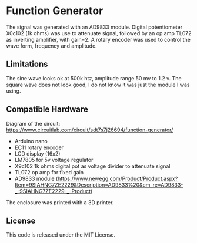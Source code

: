 # Function Generator
The signal was generated with an AD9833 module. Digital potentiometer X0c102 (1k ohms) was use to attenuate signal, followed by an op amp TL072 as inverting amplifier, with gain=2. 
A rotary encoder was used to control the wave form, frequency and amplitude.

## Limitations
The sine wave looks ok at 500k htz, amplitude range 50 mv to 1.2 v. The square wave does not look good, I do not know it was just the module I was using. 

## Compatible Hardware
Diagram of the circuit:
https://www.circuitlab.com/circuit/sdt7s7j26694/function-generator/

* Arduino nano
* EC11 rotary encoder
* LCD display (16x2)
* LM7805 for 5v voltage regulator 
* X9c102 1k ohms digital pot as voltage divider to attenuate signal
* TL072 op amp for fixed gain 
* AD9833 module (https://www.newegg.com/Product/Product.aspx?Item=9SIAHNG7ZE2229&Description=AD9833%20&cm_re=AD9833-_-9SIAHNG7ZE2229-_-Product)

The enclosure was printed with a 3D printer. 

## License

This code is released under the MIT License.
